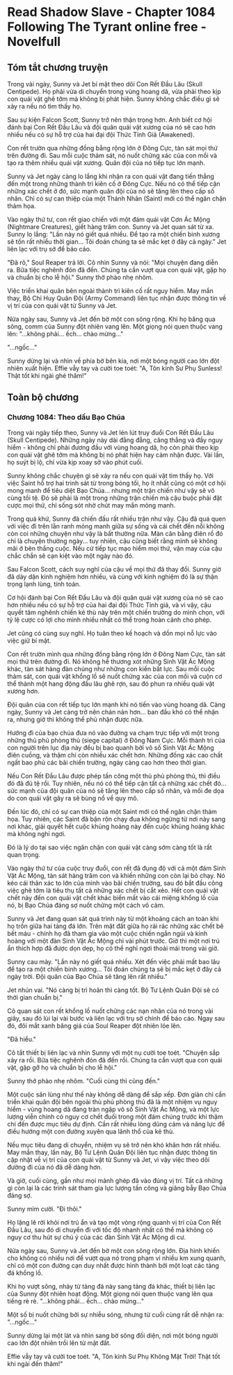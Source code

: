 # Read Shadow Slave - Chapter 1084 Following The Tyrant online free - Novelfull

## Tóm tắt chương truyện

Trong vài ngày, Sunny và Jet bí mật theo dõi Con Rết Đầu Lâu (Skull Centipede). Họ phải vừa di chuyển trong vùng hoang dã, vừa phải theo kịp con quái vật ghê tởm mà không bị phát hiện. Sunny không chắc điều gì sẽ xảy ra nếu nó tìm thấy họ.

Sau sự kiện Falcon Scott, Sunny trở nên thận trọng hơn. Anh biết cơ hội đánh bại Con Rết Đầu Lâu và đội quân quái vật xương của nó sẽ cao hơn nhiều nếu có sự hỗ trợ của hai đại đội Thức Tỉnh Giả (Awakened).

Con rết trườn qua những đồng bằng rộng lớn ở Đông Cực, tàn sát mọi thứ trên đường đi. Sau mỗi cuộc thảm sát, nó nuốt chửng xác của con mồi và tạo ra thêm nhiều quái vật xương. Quân đội của nó tiếp tục lớn mạnh.

Sunny và Jet ngày càng lo lắng khi nhận ra con quái vật đang tiến thẳng đến một trong những thành trì kiên cố ở Đông Cực. Nếu nó có thể tiếp cận những xác chết ở đó, sức mạnh quân đội của nó sẽ tăng lên theo cấp số nhân. Chỉ có sự can thiệp của một Thánh Nhân (Saint) mới có thể ngăn chặn thảm họa.

Vào ngày thứ tư, con rết giao chiến với một đám quái vật Cơn Ác Mộng (Nightmare Creatures), giết hàng trăm con. Sunny và Jet quan sát từ xa. Sunny lo lắng: "Lần này nó giết quá nhiều. Để tạo ra một chiến binh xương sẽ tốn rất nhiều thời gian… Tôi đoán chúng ta sẽ mắc kẹt ở đây cả ngày." Jet liên lạc với trụ sở để báo cáo.

"Đã rõ," Soul Reaper trả lời. Cô nhìn Sunny và nói: "Mọi chuyện đang diễn ra. Bữa tiệc nghênh đón đã đến. Chúng ta cần vượt qua con quái vật, gặp họ và chuẩn bị cho lễ hội." Sunny thở phào nhẹ nhõm.

Việc triển khai quân bên ngoài thành trì kiên cố rất nguy hiểm. May mắn thay, Bộ Chỉ Huy Quân Đội (Army Command) liên tục nhận được thông tin về vị trí của con quái vật từ Sunny và Jet.

Nửa ngày sau, Sunny và Jet đến bờ một con sông rộng. Khi họ băng qua sông, comm của Sunny đột nhiên vang lên. Một giọng nói quen thuộc vang lên: "...không phải... ếch... chào mừng..."

"...ngốc..."

Sunny dừng lại và nhìn về phía bờ bên kia, nơi một bóng người cao lớn đột nhiên xuất hiện. Effie vẫy tay và cười toe toét: "A, Tôn kính Sư Phụ Sunless! Thật tốt khi ngài ghé thăm!"

## Toàn bộ chương

### Chương 1084: Theo dấu Bạo Chúa

Trong vài ngày tiếp theo, Sunny và Jet lén lút truy đuổi Con Rết Đầu Lâu (Skull Centipede). Những ngày này dài đằng đẵng, căng thẳng và đầy nguy hiểm - không chỉ phải đương đầu với vùng hoang dã, họ còn phải theo kịp con quái vật ghê tởm mà không bị nó phát hiện hay cảm nhận được. Vài lần, họ suýt bị lộ, chỉ vừa kịp xoay sở vào phút cuối.

Sunny không chắc chuyện gì sẽ xảy ra nếu con quái vật tìm thấy họ. Với việc Saint hỗ trợ hai trinh sát từ trong bóng tối, họ ít nhất cũng có một cơ hội mong manh để tiêu diệt Bạo Chúa... nhưng một trận chiến như vậy sẽ vô cùng tồi tệ. Đó sẽ phải là một trong những trận chiến mà cậu buộc phải đặt cược mọi thứ, chỉ sống sót nhờ chút may mắn mỏng manh.

Trong quá khứ, Sunny đã chiến đấu rất nhiều trận như vậy. Cậu đã quá quen với việc đi trên lằn ranh mỏng manh giữa sự sống và cái chết đến nỗi không còn coi những chuyện như vậy là bất thường nữa. Màn cân bằng điên rồ đó chỉ là chuyện thường ngày... tuy nhiên, cậu cũng biết rằng mình sẽ không mãi ở bên thắng cuộc. Nếu cứ tiếp tục mạo hiểm mọi thứ, vận may của cậu chắc chắn sẽ cạn kiệt vào một ngày nào đó.

Sau Falcon Scott, cách suy nghĩ của cậu về mọi thứ đã thay đổi. Sunny giờ đã dày dặn kinh nghiệm hơn nhiều, và cùng với kinh nghiệm đó là sự thận trọng lạnh lùng, tính toán.

Cơ hội đánh bại Con Rết Đầu Lâu và đội quân quái vật xương của nó sẽ cao hơn nhiều nếu có sự hỗ trợ của hai đại đội Thức Tỉnh giả, và vì vậy, cậu quyết tâm nghênh chiến kẻ thù này trên một chiến trường do mình chọn, với tỷ lệ cược có lợi cho mình nhiều nhất có thể trong hoàn cảnh cho phép.

Jet cũng có cùng suy nghĩ. Họ tuân theo kế hoạch và dồn mọi nỗ lực vào việc giữ bí mật.

Con rết trườn mình qua những đồng bằng rộng lớn ở Đông Nam Cực, tàn sát mọi thứ trên đường đi. Nó không hề thương xót những Sinh Vật Ác Mộng khác, tàn sát hàng đàn chúng như những con kiến bất lực. Sau mỗi cuộc thảm sát, con quái vật khổng lồ sẽ nuốt chửng xác của con mồi và cuộn cơ thể thành một hang động đầu lâu ghê rợn, sau đó phun ra nhiều quái vật xương hơn.

Đội quân của con rết tiếp tục lớn mạnh khi nó tiến vào vùng hoang dã. Càng ngày, Sunny và Jet càng trở nên chán nản hơn... ban đầu khó có thể nhận ra, nhưng giờ thì không thể phủ nhận được nữa.

Hướng đi của bạo chúa đưa nó vào đường va chạm trực tiếp với một trong những thủ phủ phòng thủ (siege capital) ở Đông Nam Cực. Mỗi thành trì của con người trên lục địa này đều bị bao quanh bởi vô số Sinh Vật Ác Mộng điên cuồng, và thậm chí còn nhiều xác chết hơn. Những đống xác cao chất ngất bao phủ các bãi chiến trường, ngày càng cao hơn theo thời gian.

Nếu Con Rết Đầu Lâu được phép tấn công một thủ phủ phòng thủ, thì điều đó đã đủ tệ rồi. Tuy nhiên, nếu nó có thể tiếp cận tất cả những xác chết đó... sức mạnh của đội quân của nó sẽ tăng lên theo cấp số nhân, và mối đe dọa do con quái vật gây ra sẽ bùng nổ về quy mô.

Đến lúc đó, chỉ có sự can thiệp của một Saint mới có thể ngăn chặn thảm họa. Tuy nhiên, các Saint đã bận rộn chạy đua không ngừng từ nơi này sang nơi khác, giải quyết hết cuộc khủng hoảng này đến cuộc khủng hoảng khác mà không nghỉ ngơi.

Đó là lý do tại sao việc ngăn chặn con quái vật càng sớm càng tốt là rất quan trọng.

Vào ngày thứ tư của cuộc truy đuổi, con rết đã đụng độ với cả một đám Sinh Vật Ác Mộng, tàn sát hàng trăm con và khiến những con còn lại bỏ chạy. Nó kéo cái thân xác to lớn của mình vào bãi chiến trường, sau đó bắt đầu công việc ghê tởm là tiêu thụ tất cả những xác chết bị cắt xẻo. Hết con quái vật chết này đến con quái vật chết khác biến mất vào cái miệng khổng lồ của nó, bị Bạo Chúa đáng sợ nuốt chửng một cách vô cảm.

Sunny và Jet đang quan sát quá trình này từ một khoảng cách an toàn khi họ trốn giữa hai tảng đá lớn. Trên mặt đất giữa họ rải rác những xác chết bê bết máu - chính họ đã tham gia vào một cuộc chiến ngắn ngủi và kinh hoàng với một đàn Sinh Vật Ác Mộng chỉ vài phút trước. Giờ thì một nơi trú ẩn thích hợp đã được dọn dẹp, họ có thể nghỉ ngơi thoải mái trong vài giờ.

Sunny cau mày. "Lần này nó giết quá nhiều. Xét đến việc phải mất bao lâu để tạo ra một chiến binh xương... Tôi đoán chúng ta sẽ bị mắc kẹt ở đây cả ngày trời. Đội quân của Bạo Chúa sẽ tăng lên rất nhiều."

Jet nhún vai. "Nó càng bị trì hoãn thì càng tốt. Bộ Tư Lệnh Quân Đội sẽ có thời gian chuẩn bị."

Cô quan sát con rết khổng lồ nuốt chửng các nạn nhân của nó trong vài giây, sau đó lùi lại vài bước và liên lạc với trụ sở chính để báo cáo. Ngay sau đó, đôi mắt xanh băng giá của Soul Reaper đột nhiên lóe lên.

"Đã hiểu."

Cô tắt thiết bị liên lạc và nhìn Sunny với một nụ cười toe toét. "Chuyện sắp xảy ra rồi. Bữa tiệc nghênh đón đã đến rồi. Chúng ta cần vượt qua con quái vật, gặp gỡ họ và chuẩn bị cho lễ hội."

Sunny thở phào nhẹ nhõm. "Cuối cùng thì cũng đến."

Một cuộc săn lùng như thế này không dễ dàng để sắp xếp. Đơn giản chỉ cần triển khai quân đội bên ngoài thủ phủ phòng thủ đã là một nhiệm vụ nguy hiểm - vùng hoang dã đang tràn ngập vô số Sinh Vật Ác Mộng, và một lực lượng viễn chinh có nguy cơ chết đuối trong một đám chúng trước khi thậm chí đến được mục tiêu dự định. Cần rất nhiều lòng dũng cảm và năng lực để điều hướng một con đường xuyên qua lãnh thổ của kẻ thù.

Nếu mục tiêu đang di chuyển, nhiệm vụ sẽ trở nên khó khăn hơn rất nhiều. May mắn thay, lần này, Bộ Tư Lệnh Quân Đội liên tục nhận được thông tin cập nhật về vị trí của con quái vật từ Sunny và Jet, vì vậy việc theo dõi đường đi của nó đã dễ dàng hơn.

Và giờ, cuối cùng, gần như mọi mảnh ghép đã vào đúng vị trí. Tất cả những gì còn lại là các trinh sát tham gia lực lượng tấn công và giăng bẫy Bạo Chúa đáng sợ.

Sunny mỉm cười. "Đi thôi."

Họ lặng lẽ rời khỏi nơi trú ẩn và tạo một vòng rộng quanh vị trí của Con Rết Đầu Lâu, sau đó di chuyển đi với tốc độ nhanh nhất có thể mà không có nguy cơ thu hút sự chú ý của các đàn Sinh Vật Ác Mộng di cư.

Nửa ngày sau, Sunny và Jet đến bờ một con sông rộng lớn. Địa hình khiến cho không có nhiều nơi để vượt qua nó trong phạm vi nhiều km xung quanh, chỉ có một con đường cạn duy nhất được hình thành bởi một loạt các tảng đá khổng lồ.

Khi họ vượt sông, nhảy từ tảng đá này sang tảng đá khác, thiết bị liên lạc của Sunny đột nhiên hoạt động. Một giọng nói quen thuộc vang lên qua tiếng rè rè. "...không phải... ếch... chào mừng..."

Một số bị nuốt chửng bởi sự nhiễu sóng, nhưng từ cuối cùng rất dễ nhận ra: "...ngốc..."

Sunny dừng lại một lát và nhìn sang bờ sông đối diện, nơi một bóng người cao lớn đột nhiên trồi lên từ mặt đất.

Effie vẫy tay và cười toe toét. "A, Tôn kính Sư Phụ Không Mặt Trời! Thật tốt khi ngài đến thăm!"